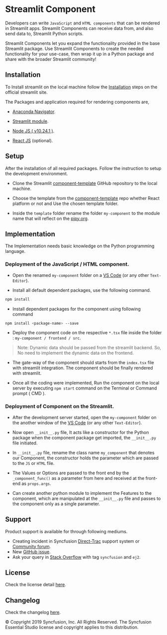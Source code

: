 # Streamlit Component

Developers can write `JavaScript` and `HTML components` that can be rendered in Streamlit apps. Streamlit Components can receive data from, and also send data to, Streamlit Python scripts.

Streamlit Components let you expand the functionality provided in the base Streamlit package. Use Streamlit Components to create the needed functionality for your use-case, then wrap it up in a Python package and share with the broader Streamlit community!

## Installation

To Install streamlit on the local machine follow the [Installation](https://docs.streamlit.io/library/get-started/installation) steps on the official streamlit site.

The Packages and application required for rendering components are,

* [Anaconda Navigator](https://docs.anaconda.com/navigator/).

* [Streamlit module](https://pypi.org/project/streamlit/).

* [Node JS ( v10.24.1 )](https://nodejs.org/en/blog/release/v10.24.1/).

* [React JS](https://reactjs.org/docs/getting-started.html) (optional).

## Setup

After the installation of all required packages. Follow the instruction to setup the development environment.

* Clone the Streamlit [component-template](https://github.com/streamlit/component-template) GitHub repository to the local machine.

* Choose the template from the [component-template](https://github.com/streamlit/component-template) repo whether React platform or not and Use the chosen template folder.

* Inside the `template` folder rename the folder `my-component` to the module name that will reflect on the [pipy.org](https://pypi.org/project/pip/).

## Implementation

The Implementation needs basic knowledge on the Python programming language.

### Deployment of the JavaScript / HTML component.

* Open the renamed `my-component` folder on a [VS Code](https://code.visualstudio.com/) (or any other `Text-Editor`).

* Install all default dependent packages, use the following command.

```sh
npm install
```
* Install dependent packages for the component using following command
```sh
npm install <package-name> --save
```

* Deploy the component code on the respective `*.tsx` file inside the folder : `my-component / frontend / src`.

> Note: Dynamic data should be passed from the streamlit backend. So, No need to implement the dynamic data on the frontend.

* The gate-way of the component should starts from the `index.tsx` file with streamlit integration. The component should be finally rendered with streamlit.

* Once all the coding were implemented, Run the component on the local server by executing `npm start` command on the Terminal or Command prompt ( CMD ).

### Deployment of Component on the Streamlit.

* After the development server started, open the `my-component` folder on the another window of the [VS Code](https://code.visualstudio.com/) (or any other `Text-Editor`).

* Now open `__init__.py` file, It acts like a constructor for the Python package when the component package get imported, the `__init__.py` file initiated.

* In `__init__.py` file, rename the class name `my_component` that denotes our Component, the constructor holds the parameter which are passed to the `JS` or `HTML` file.

* The Values or Options are passed to the front end by the `_component_func()` as a parameter from here and received at the front-end as `props.args`.

* Can create another python module to implement the Features to the component, which are manipulated at the `__init__.py` file and passes to the component only as a single parameter.

## Support

Product support is available for through following mediums.

* Creating incident in Syncfusion [Direct-Trac](https://www.syncfusion.com/support/directtrac/incidents/?utm_source=npm&utm_medium=listing&utm_campaign=javascript-layout-npm) support system or [Community forum](https://www.syncfusion.com/forums/essential-js2/?utm_source=npm&utm_medium=listing&utm_campaign=javascript-layout-npm).
* New [GitHub issue](https://github.com/syncfusion/ej2-javascript-ui-controls/issues/new/?utm_source=npm&utm_medium=listing&utm_campaign=javascript-layout-npm).
* Ask your query in [Stack Overflow](https://stackoverflow.com/?utm_source=npm&utm_medium=listing&utm_campaign=javascript-layout-npm) with tag `syncfusion` and `ej2`.

## License

Check the license detail [here](https://github.com/syncfusion/ej2-javascript-ui-controls/blob/master/license/?utm_source=npm&utm_medium=listing&utm_campaign=javascript-layout-npm).

## Changelog

Check the changelog [here](https://github.com/syncfusion/ej2-javascript-ui-controls/blob/master/controls/layouts/CHANGELOG.md/?utm_source=npm&utm_medium=listing&utm_campaign=javascript-layout-npm).

© Copyright 2019 Syncfusion, Inc. All Rights Reserved. The Syncfusion Essential Studio license and copyright applies to this distribution.
